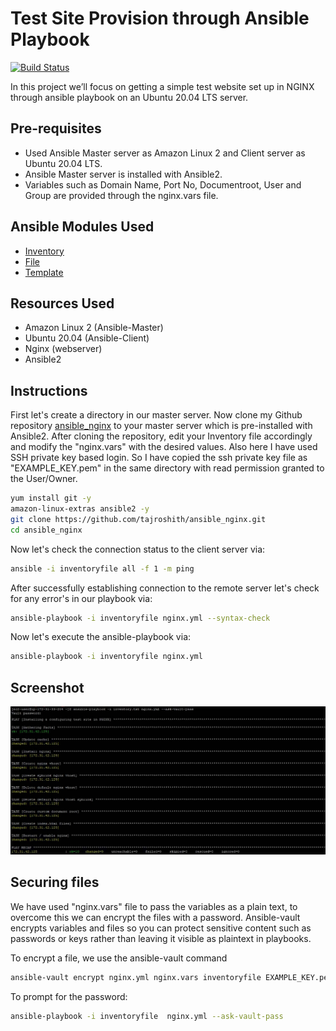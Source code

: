 # Test Site Provision through Ansible Playbook

[![Build Status](https://travis-ci.org/joemccann/dillinger.svg?branch=master)](https://travis-ci.org/joemccann/dillinger)

In this project we’ll focus on getting a simple test website set up in NGINX through ansible playbook on an Ubuntu 20.04 LTS server.

## Pre-requisites

- Used Ansible Master server as Amazon Linux 2 and Client server as Ubuntu 20.04 LTS.
- Ansible Master server is installed with Ansible2.
- Variables such as Domain Name, Port No, Documentroot, User and Group are provided through the nginx.vars file.

## Ansible Modules Used

- [Inventory](https://docs.ansible.com/ansible/2.3/intro_inventory.html)
- [File](https://docs.ansible.com/ansible/2.3/list_of_files_modules.html)
- [Template](https://docs.ansible.com/ansible/2.5/modules/template_module.html)

## Resources Used

- Amazon Linux 2 (Ansible-Master)
- Ubuntu 20.04 (Ansible-Client)
- Nginx (webserver)
- Ansible2

## Instructions

First let's create a directory in our master server. Now clone my Github repository [ansible_nginx](https://github.com/tajroshith/ansible_nginx) to your master server which is pre-installed with Ansible2. After cloning the repository, edit your Inventory file accordingly and modify the "nginx.vars" with the desired values. 
Also here I have used SSH private key based login. So I have copied the ssh private key file as "EXAMPLE_KEY.pem" in the same directory with read permission granted to the User/Owner.

```sh
yum install git -y
amazon-linux-extras ansible2 -y
git clone https://github.com/tajroshith/ansible_nginx.git
cd ansible_nginx
```

Now let's check the connection status to the client server via:

```sh
ansible -i inventoryfile all -f 1 -m ping
```

After successfully establishing connection to the remote server let's check for any error's in our playbook via:

```sh
ansible-playbook -i inventoryfile nginx.yml --syntax-check
```

Now let's execute the ansible-playbook via:

```sh
ansible-playbook -i inventoryfile nginx.yml
```
## Screenshot
![](Screenshot.jpg)
## Securing files

We have used "nginx.vars" file to pass the variables as a plain text, to overcome this we can encrypt the files with a password. Ansible-vault encrypts variables and files so you can protect sensitive content such as passwords or keys rather than leaving it visible as plaintext in playbooks.

To encrypt a file, we use the ansible-vault command
```sh
ansible-vault encrypt nginx.yml nginx.vars inventoryfile EXAMPLE_KEY.pem
```
To prompt for the password:
```sh
ansible-playbook -i inventoryfile  nginx.yml --ask-vault-pass
```
